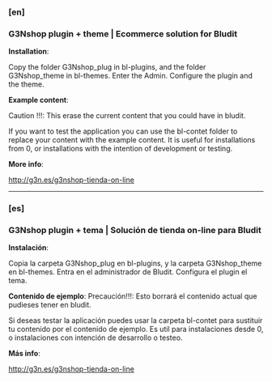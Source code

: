 ### [en]
### G3Nshop plugin + theme | Ecommerce solution for Bludit

**Installation**:

Copy the folder G3Nshop_plug in bl-plugins, and the folder G3Nshop_theme in bl-themes.
Enter the Admin. Configure the plugin and the theme.

**Example content**:

Caution !!!:
This erase the current content that you could have in bludit.

If you want to test the application you can use the bl-contet folder to replace your content with the example content.
It is useful for installations from 0, or installations with the intention of development or testing.

**More info**:

http://g3n.es/g3nshop-tienda-on-line

---

### [es]
### G3Nshop plugin + tema | Solución de tienda on-line para Bludit

**Instalación**:

Copia la carpeta G3Nshop_plug en bl-plugins, y la carpeta G3Nshop_theme en bl-themes.
Entra en el administrador de Bludit. Configura el plugin el tema.

**Contenido de ejemplo**:
Precaución!!!: Esto borrará el contenido actual que pudieses tener en bludit.

Si deseas testar la aplicación puedes usar la carpeta bl-contet para sustituir tu contenido por el contenido de ejemplo.
Es util para instalaciones desde 0, o instalaciones con intención de desarrollo o testeo.


**Más info**:

http://g3n.es/g3nshop-tienda-on-line

